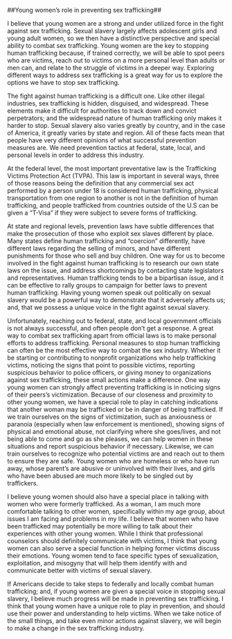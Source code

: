 ##Young women’s role in preventing sex trafficking##

I believe that young women are a strong and under utilized force in the fight against sex trafficking. Sexual slavery largely affects adolescent girls and young adult women, so we then have a distinctive perspective and special ability to combat sex trafficking. Young women are the key to stopping human trafficking because, if trained correctly, we will be able to spot peers who are victims, reach out to victims on a more personal level than adults or men can, and relate to the struggle of victims in a deeper way. Exploring different ways to address sex trafficking is a great way for us to explore the options we have to stop sex trafficking.

The fight against human trafficking is a difficult one. Like other illegal industries, sex trafficking is hidden, disguised, and widespread. These elements make it difficult for authorities to track down and convict perpetrators; and the widespread nature of human trafficking only makes it harder to stop. Sexual slavery also varies greatly by country, and in the case of America, it greatly varies by state and region. All of these facts mean that people have very different opinions of what successful prevention measures are. We need prevention tactics at federal, state, local, and personal levels in order to address this industry.

At the federal level, the most important preventative law is the Trafficking Victims Protection Act (TVPA). This law is important in several ways, three of those reasons being the definition that any commercial sex act performed by a person under 18 is considered human trafficking, physical transportation from one region to another is not in the definition of human trafficking, and people trafficked from countries outside of the U.S can be given a “T-Visa” if they were subject to severe forms of trafficking.

At state and regional levels, prevention laws have subtle differences that make the prosecution of those who exploit sex slaves different by place. Many states define human trafficking and “coercion” differently, have different laws regarding the selling of minors, and have different punishments for those who sell and buy children. One way for us to become involved in the fight against human trafficking is to research our own state laws on the issue, and address shortcomings by contacting state legislators and representatives. Human trafficking tends to be a bipartisan issue, and it can be effective to rally groups to campaign for better laws to prevent human trafficking. Having young women speak out politically on sexual slavery would be a powerful way to demonstrate that it adversely affects us; and, that we possess a unique voice in the fight against sexual slavery.

Unfortunately, reaching out to federal, state, and local government officials is not always successful, and often people don’t get a response. A great way to combat sex trafficking apart from official laws is to make personal efforts to address trafficking. Personal measures to stop human trafficking can often be the most effective way to combat the sex industry. Whether it be starting or contributing to nonprofit organizations who help trafficking victims, noticing the signs that point to possible victims, reporting suspicious behavior to police officers, or giving money to organizations against sex trafficking, these small actions make a difference.
One way young women can strongly affect preventing trafficking is in noticing signs of their peers’s victimization. Because of our closeness and proximity to other young women, we have a special role to play in catching indications that another woman may be trafficked or be in danger of being trafficked. If we train ourselves on the signs of victimization, such as anxiousness or paranoia (especially when law enforcement is mentioned), showing signs of physical and emotional abuse, not clarifying where she goes/lives, and not being able to come and go as she pleases, we can help women in these situations and report suspicious behavior if necessary. Likewise, we can train ourselves to recognize who potential victims are and reach out to them to ensure they are safe. Young women who are homeless or who have run away, whose parent’s are abusive or uninvolved with their lives, and girls who have been abused are much more likely to be singled out by traffickers.

I believe young women should also have a special place in talking with women who were formerly trafficked. As a woman, I am much more comfortable talking to other women, specifically within my age group, about issues I am facing and problems in my life. I believe that women who have been trafficked may potentially be more willing to talk about their experiences with other young women. While I think that professional counselors should definitely communicate with victims, I think that young women can also serve a special function in helping former victims discuss their emotions. Young women tend to face specific types of sexualization, exploitation, and misogyny that will help them identify with and communicate better with victims of sexual slavery.

If Americans decide to take steps to federally and locally combat human trafficking; and, if young women are given a special voice in stopping sexual slavery, I believe much progress will be made in preventing sex trafficking. I think that young women have a unique role to play in prevention, and should use their power and understanding to help victims. When we take notice of the small things, and take even minor actions against slavery, we will begin to make a change in the sex trafficking industry.
